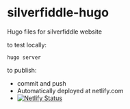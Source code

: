 # silverfiddle-hugo

Hugo files for silverfiddle website

to test locally:
```
hugo server
```

to publish:
- commit and push
- Automatically deployed at netlify.com
- [![Netlify Status](https://api.netlify.com/api/v1/badges/4173f32d-44d7-4125-ba66-0071f4efb4b5/deploy-status)](https://app.netlify.com/sites/thirsty-heisenberg-51fde3/deploys)
